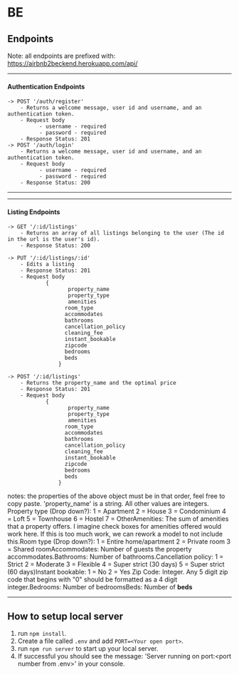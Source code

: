 # BE

## Endpoints

Note: all endpoints are prefixed with: https://airbnb2beckend.herokuapp.com/api/

---

#### Authentication Endpoints

    -> POST '/auth/register'
    	- Returns a welcome message, user id and username, and an authentication token.
    	- Request body
          	  - username - required
          	  - password - required
    	- Response Status: 201
    -> POST '/auth/login'
    	- Returns a welcome message, user id and username, and an authentication token.
    	- Request body
          	  - username - required
          	  - password - required
    	- Response Status: 200

---

---

#### Listing Endpoints

    -> GET '/:id/listings'
    	- Returns an array of all listings belonging to the user (The id in the url is the user's id).
    	- Response Status: 200

    -> PUT '/:id/listings/:id'
    	- Edits a listing
    	- Response Status: 201
    	- Request body
    			{
					   property_name
					   property_type
					   amenities
					  room_type
					  accommodates
					  bathrooms
					  cancellation_policy
					  cleaning_fee
					  instant_bookable
					  zipcode
					  bedrooms
					  beds
					}

    -> POST '/:id/listings'
    	- Returns the property_name and the optimal price
    	- Response Status: 201
    	- Request body
    			{
					   property_name
					   property_type
					   amenities
					  room_type
					  accommodates
					  bathrooms
					  cancellation_policy
					  cleaning_fee
					  instant_bookable
					  zipcode
					  bedrooms
					  beds
					}
notes:
the properties of the above object must be in that order, feel free to copy paste. 'property_name' is a string. All other values are integers.
Property type (Drop down?):
1 = Apartment
2 = House
3 = Condominium
4 = Loft
5 = Townhouse
6 = Hostel
7 = OtherAmenities:
The sum of amenities that a property offers. I imagine check boxes for amenities offered would work here.
If this is too much work, we can rework a model to not include this.Room type (Drop down?):
1 = Entire home/apartment
2 = Private room
3 = Shared roomAccommodates:
Number of guests the property accommodates.Bathrooms:
Number of bathrooms.Cancellation policy:
1 = Strict
2 = Moderate
3 = Flexible
4 = Super strict (30 days)
5 = Super strict (60 days)Instant bookable:
1 = No
2 = Yes
Zip Code:
Integer. Any 5 digit zip code that begins with "0" should be formatted as a 4 digit integer.Bedrooms:
Number of bedroomsBeds:
Number of **beds**

---

## How to setup local server

1. run `npm install`.
2. Create a file called `.env` and add `PORT=<Your open port>`.
3. run `npm run server` to start up your local server.
4. If successful you should see the message: 'Server running on port:\<port number from .env\>' in your console.
